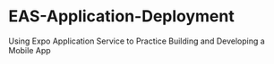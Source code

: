 # EAS-Application-Deployment
Using Expo Application Service to Practice Building and Developing a Mobile App
